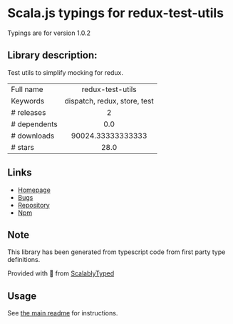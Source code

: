 
# Scala.js typings for redux-test-utils

Typings are for version 1.0.2

## Library description:
Test utils to simplify mocking for redux.

|                    |                 |
| ------------------ | :-------------: |
| Full name          | redux-test-utils |
| Keywords           | dispatch, redux, store, test |
| # releases         | 2 |
| # dependents       | 0.0 |
| # downloads        | 90024.33333333333 |
| # stars            | 28.0 |

## Links
- [Homepage](https://github.com/Knegusen/redux-test-utils#readme)
- [Bugs](https://github.com/Knegusen/redux-test-utils/issues)
- [Repository](https://github.com/Knegusen/redux-test-utils)
- [Npm](https://www.npmjs.com/package/redux-test-utils)
    


## Note
This library has been generated from typescript code from first party type definitions.

Provided with :purple_heart: from [ScalablyTyped](https://github.com/oyvindberg/ScalablyTyped)

## Usage
See [the main readme](../../readme.md) for instructions.


